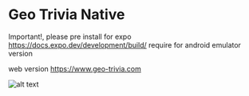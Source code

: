# Geo Trivia Native
Important!, please pre install for expo https://docs.expo.dev/development/build/
require for android emulator version

web version https://www.geo-trivia.com

![alt text](https://i.imgur.com/RxQ4Q36.png)


